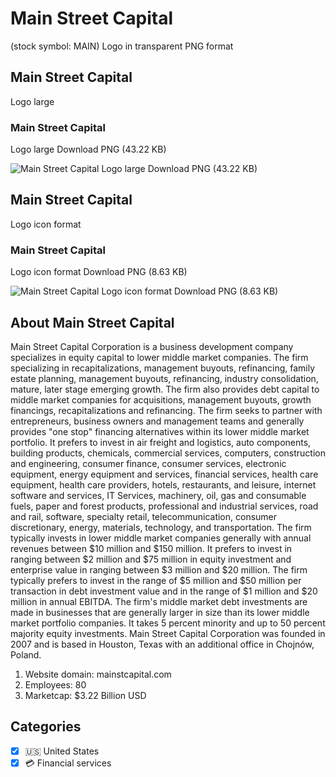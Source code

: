 # Main Street Capital
 (stock symbol: MAIN) Logo in transparent PNG format

## Main Street Capital
 Logo large

### Main Street Capital
 Logo large Download PNG (43.22 KB)

![Main Street Capital
 Logo large Download PNG (43.22 KB)](/img/orig/MAIN_BIG-686a2b9c.png)

## Main Street Capital
 Logo icon format

### Main Street Capital
 Logo icon format Download PNG (8.63 KB)

![Main Street Capital
 Logo icon format Download PNG (8.63 KB)](/img/orig/MAIN-bdb9a4aa.png)

## About Main Street Capital


Main Street Capital Corporation is a business development company specializes in equity capital to lower middle market companies. The firm specializing in recapitalizations, management buyouts, refinancing, family estate planning, management buyouts, refinancing, industry consolidation, mature, later stage emerging growth. The firm also provides debt capital to middle market companies for acquisitions, management buyouts, growth financings, recapitalizations and refinancing. The firm seeks to partner with entrepreneurs, business owners and management teams and generally provides "one stop" financing alternatives within its lower middle market portfolio. It prefers to invest in air freight and logistics, auto components, building products, chemicals, commercial services, computers, construction and engineering, consumer finance, consumer services, electronic equipment, energy equipment and services, financial services, health care equipment, health care providers, hotels, restaurants, and leisure, internet software and services, IT Services, machinery, oil, gas and consumable fuels, paper and forest products, professional and industrial services, road and rail, software, specialty retail, telecommunication, consumer discretionary, energy, materials, technology, and transportation. The firm typically invests in lower middle market companies generally with annual revenues between $10 million and $150 million. It prefers to invest in ranging between $2 million and $75 million in equity investment and enterprise value in ranging between $3 million and $20 million. The firm typically prefers to invest in the range of $5 million and $50 million per transaction in debt investment value and in the range of $1 million and $20 million in annual EBITDA. The firm's middle market debt investments are made in businesses that are generally larger in size than its lower middle market portfolio companies. It takes 5 percent minority and up to 50 percent majority equity investments. Main Street Capital Corporation was founded in 2007 and is based in Houston, Texas with an additional office in Chojnów, Poland.

1. Website domain: mainstcapital.com
2. Employees: 80
3. Marketcap: $3.22 Billion USD


## Categories
- [x] 🇺🇸 United States
- [x] 💳 Financial services
